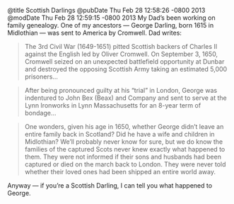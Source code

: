 @title Scottish Darlings
@pubDate Thu Feb 28 12:58:26 -0800 2013
@modDate Thu Feb 28 12:59:15 -0800 2013
My Dad’s been working on family genealogy. One of my ancestors — George Darling, born 1615 in Midlothian — was sent to America by Cromwell. Dad writes:

>The 3rd Civil War (1649-1651) pitted Scottish backers of Charles II against the English led by Oliver Cromwell. On September 3, 1650, Cromwell seized on an unexpected battlefield opportunity at Dunbar and destroyed the opposing Scottish Army taking an estimated 5,000 prisoners…

>After being pronounced guilty at his “trial” in London, George was indentured to John Bex (Beax) and Company and sent to serve at the Lynn Ironworks in Lynn Massachusetts for an 8-year term of bondage…

>One wonders, given his age in 1650, whether George didn’t leave an entire family back in Scotland? Did he have a wife and children in Midlothian? We’ll probably never know for sure, but we do know the families of the captured Scots never knew exactly what happened to them. They were not informed if their sons and husbands had been captured or died on the march back to London. They were never told whether their loved ones had been shipped an entire world away.

Anyway — if you’re a Scottish Darling, I can tell you what happened to George.
